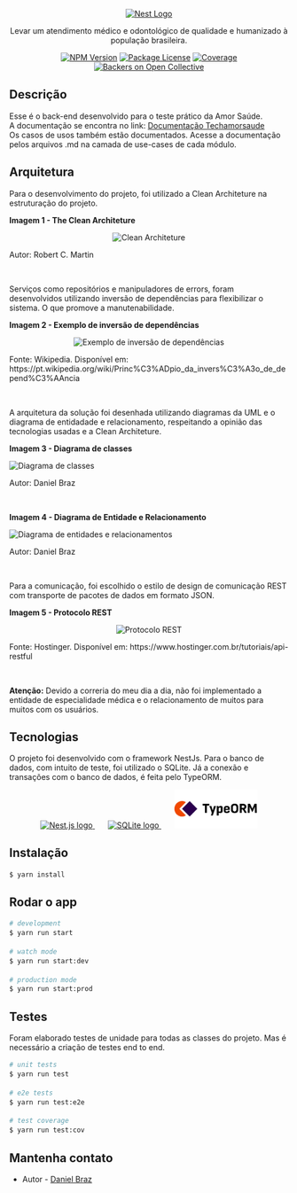 <p align="center">
  <a href="http://nestjs.com/" target="blank"><img src="https://www.amorsaude.com.br/wp-content/themes/amorsaude/assets/images/amorsaude-logo.svg" width="200" alt="Nest Logo" /></a>
</p>

  <p align="center">Levar um atendimento médico e odontológico de qualidade e humanizado à população brasileira.</p>
<p align="center">
  <a href="" target="_blank"><img src="https://img.shields.io/badge/node-v16.17.0+-blue" alt="NPM Version" /></a>
  <a href="" target="_blank"><img src="https://img.shields.io/badge/license-MIT-yellow" alt="Package License" /></a>
  <a href="" target="_blank"><img src="https://img.shields.io/badge/coverage-96%25-green5" alt="Coverage" /></a>
  <a href="" target="_blank"><img src="https://img.shields.io/badge/backers-1-red" alt="Backers on Open Collective" /></a>
</p>

## Descrição

Esse é o back-end desenvolvido para o teste prático da Amor Saúde.
</br>
A documentação se encontra no link: [Documentação Techamorsaude](https://documenter.getpostman.com/view/9868741/2s9YkgC4cN)
</br>
Os casos de usos também estão documentados. Acesse a documentação pelos arquivos .md na camada de use-cases de cada módulo.

## Arquitetura

Para o desenvolvimento do projeto, foi utilizado a Clean Architeture na estruturação do projeto.
</br>

**Imagem 1 - The Clean Architeture**

<p align="center">
  <img src="https://miro.medium.com/v2/resize:fit:4800/format:webp/0*iU9Ks05_GTtGh6zV.jpg" width="600" alt="Clean Architeture" />
  <p>Autor: Robert C. Martin</p>
</p>
</br>

Serviços como repositórios e manipuladores de errors, foram desenvolvidos utilizando inversão de dependências para flexibilizar o sistema. O que promove a manutenabilidade.

**Imagem 2 - Exemplo de inversão de dependências**
<p align="center">
  <img src="https://upload.wikimedia.org/wikipedia/commons/8/8d/DIPLayersPattern.png" alt="Exemplo de inversão de dependências" />
  <p>Fonte: Wikipedia. Disponível em: https://pt.wikipedia.org/wiki/Princ%C3%ADpio_da_invers%C3%A3o_de_depend%C3%AAncia</p>
</p>
</br>

A arquitetura da solução foi desenhada utilizando diagramas da UML e o diagrama de entidadade e relacionamento, respeitando a opinião das tecnologias usadas e a Clean Architeture.

**Imagem 3 - Diagrama de classes**

<img src="https://amor-saude.s3.amazonaws.com/Diagrama+de+classes+v3.jpg" alt="Diagrama de classes" />
<p>Autor: Daniel Braz</p>
<br/>

**Imagem 4 - Diagrama de Entidade e Relacionamento**

<img src="https://amor-saude.s3.amazonaws.com/Diagrama+de+entidade+e++relacionamentos.jpg" alt="Diagrama de entidades e relacionamentos" />
<p>Autor: Daniel Braz</p>
</br>

Para a comunicação, foi escolhido o estilo de design de comunicação REST com transporte de pacotes de dados em formato JSON.

**Imagem 5 - Protocolo REST**

<p align="center">
  <img src="https://www.hostinger.com.br/tutoriais/wp-content/uploads/sites/12/2022/02/Rest-API.webp" width="600" alt="Protocolo REST" />
  <p>Fonte: Hostinger. Disponível em: https://www.hostinger.com.br/tutoriais/api-restful</p>
</p>
</br>

**Atenção:** Devido a correria do meu dia a dia, não foi implementado a entidade de especialidade médica e o relacionamento de muitos para muitos com os usuários.

## Tecnologias

O projeto foi desenvolvido com o framework NestJs. Para o banco de dados, com intuito de teste, foi utilizado o SQLite. Já a conexão e transações com o banco de dados, é feita pelo TypeORM.

<p align="center">
  <a href="https://nestjs.com/">
    <img src="https://camo.githubusercontent.com/5f54c0817521724a2deae8dedf0c280a589fd0aa9bffd7f19fa6254bb52e996a/68747470733a2f2f6e6573746a732e636f6d2f696d672f6c6f676f2d736d616c6c2e737667" width="70" alt="Nest.js logo">
  </a>
  &nbsp;
  &nbsp;
  &nbsp;
  <a href="https://www.sqlite.org/index.html">
    <img src="https://upload.wikimedia.org/wikipedia/commons/thumb/3/38/SQLite370.svg/1200px-SQLite370.svg.png" width="150" alt="SQLite logo">
  </a>
  &nbsp;
  &nbsp;
  &nbsp;
  <a href="https://typeorm.io/">
    <img src="https://raw.githubusercontent.com/typeorm/typeorm/master/resources/logo_big.png" width="150" alt="SQLite logo">
  </a>
</p>

## Instalação

```bash
$ yarn install
```

## Rodar o app

```bash
# development
$ yarn run start

# watch mode
$ yarn run start:dev

# production mode
$ yarn run start:prod
```

## Testes

Foram elaborado testes de unidade para todas as classes do projeto. Mas é necessário a criação de testes end to end.

```bash
# unit tests
$ yarn run test

# e2e tests
$ yarn run test:e2e

# test coverage
$ yarn run test:cov
```

## Mantenha contato

- Autor - [Daniel Braz](https://www.linkedin.com/in/dbrazl/)
